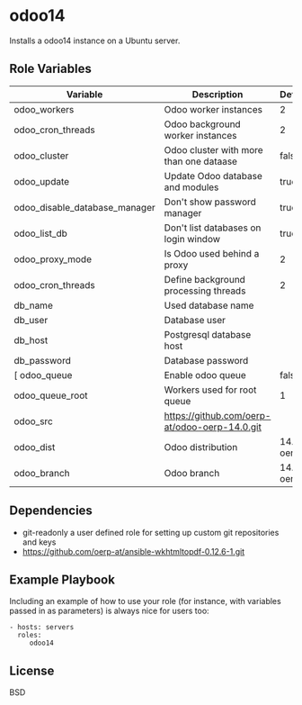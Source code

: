odoo14
======

Installs a odoo14 instance on a Ubuntu server.


Role Variables
--------------

| Variable                      | Description                                  | Default  |
|-------------------------------|----------------------------------------------|----------|
| odoo_workers                  | Odoo worker instances                        | 2        |
| odoo_cron_threads             | Odoo background worker instances             | 2        |
| odoo_cluster                  | Odoo cluster with more than one dataase      | false    |
| odoo_update                   | Update Odoo database and modules             | true     |
| odoo_disable_database_manager | Don't show password manager                  | true     |
| odoo_list_db                  | Don't list databases on login window         | true     |
| odoo_proxy_mode               | Is Odoo used behind a proxy                  | 2        |
| odoo_cron_threads             | Define background processing threads         | 2        |
| db_name                       | Used database name                           |          |
| db_user                       | Database user                                |          |
| db_host                       | Postgresql database host                     |          |
| db_password                   | Database password                            |          |
[ odoo_queue                    | Enable odoo queue                            | false    |
| odoo_queue_root               | Workers used for root queue                  | 1        |
| odoo_src                      | https://github.com/oerp-at/odoo-oerp-14.0.git|          |
| odoo_dist                     | Odoo distribution                            | 14.0-oerp|
| odoo_branch                   | Odoo branch                                  | 14.0-oerp|

Dependencies
------------

* git-readonly a user defined role for setting up custom git repositories and keys
* https://github.com/oerp-at/ansible-wkhtmltopdf-0.12.6-1.git


Example Playbook
----------------

Including an example of how to use your role (for instance, with variables passed in as parameters) is always nice for users too:

    - hosts: servers
      roles:
         odoo14


License
-------

BSD

